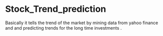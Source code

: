 # Stock_Trend_prediction
Basically it tells the trend of the market by mining data from yahoo finance and and predicting trends for the long time investments .
